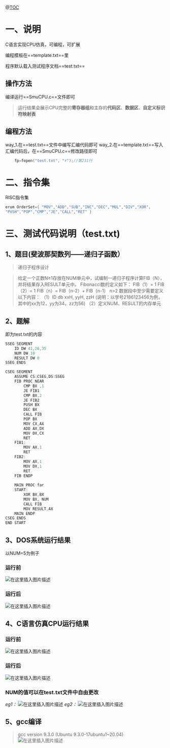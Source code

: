 ﻿@[TOC](C语言模拟RS结构CPU)

# 一、说明
C语言实现CPU仿真，可编程，可扩展

编程模板在==template.txt==里

程序默认载入测试程序文档==test.txt==
## 操作方法

编译运行==SmuCPU.c==文件即可
>运行结果会展示CPU完整的**寄存器组**和主存的**代码区**、**数据区**、**自定义标识符映射表**

## 编程方法
way_1.在==test.txt==文件中编写汇编代码即可
way_2.在==template.txt==写入汇编代码后，在==SmuCPU.c==修改路径即可

```c
	fp=fopen("test.txt", "r");//第231行
```

# 二、指令集
RISC指令集
```c
erum OrderSet={ "MOV","ADD","SUB","INC","DEC","MUL","DIV","XOR",
"PUSH","POP","CMP","JE","CALL","RET" }
```



# 三、测试代码说明（test.txt)
## 1、题目(斐波那契数列——递归子函数）
>递归子程序设计

>给定一个正数N≥1存放在NUM单元中，试编制一递归子程序计算FIB（N），并将结果存入RESULT单元中。
Fibonacci数的定义如下：
     FIB（1）= 1
     FIB（2）= 1
     FIB（n）= FIB（n-2）+ FIB（n-1）  n>2
数据段中至少需要定义以下内容：
（1）ID  db  xxH, yyH, zzH  (说明：以学号2186123456为例，其中的xx为12，yy为34，zz为56)
（2）定义NUM、RESULT的内存单元

## 2、题解
即为test.txt的内容
```c
SSEG SEGMENT
	ID DW 41,26,35
	NUM DW 10
	RESULT DW 0
SSEG ENDS

CSEG SEGMENT
	ASSUME CS:CSEG,DS:SSEG
	FIB PROC NEAR
		CMP BX ,1
		JE FIB1
		CMP BX,2
		JE FIB2
		PUSH BX
		DEC BX
		CALL FIB
		POP BX
		MOV CX,AX
		ADD AX,DX
		MOV DX,CX
		RET
	FIB1:
		MOV AX,1
		RET
	FIB2:
		MOV AX,1
		MOV DX,1
		RET
	FIB ENDP
	
	MAIN PROC far
	START:
		XOR BX,BX
		MOV BX, NUM
		CALL FIB
		MOV RESULT,AX
	MAIN ENDP
CSEG ENDS
END START
```

## 3、DOS系统运行结果
以NUM=5为例子
### 运行前
![在这里插入图片描述](https://img-blog.csdnimg.cn/20210504193859408.png?x-oss-process=image/watermark,type_ZmFuZ3poZW5naGVpdGk,shadow_10,text_aHR0cHM6Ly9ibG9nLmNzZG4ubmV0L0ZvdXJpZXJGaXNoZXI=,size_16,color_FFFFFF,t_70)
### 运行后
![在这里插入图片描述](https://img-blog.csdnimg.cn/2021050419405357.png?x-oss-process=image/watermark,type_ZmFuZ3poZW5naGVpdGk,shadow_10,text_aHR0cHM6Ly9ibG9nLmNzZG4ubmV0L0ZvdXJpZXJGaXNoZXI=,size_16,color_FFFFFF,t_70)

## 4、C语言仿真CPU运行结果
### 运行前
![在这里插入图片描述](https://img-blog.csdnimg.cn/20210504194359467.png)

### 运行后

![在这里插入图片描述](https://img-blog.csdnimg.cn/20210504194525796.png)


### NUM的值可以在test.txt文件中自由更改
*eg1：*
![在这里插入图片描述](https://img-blog.csdnimg.cn/20210504194842460.png)
*eg2：*
![在这里插入图片描述](https://img-blog.csdnimg.cn/20210504195018681.png)

## 5、gcc编译
>gcc version 9.3.0 (Ubuntu 9.3.0-17ubuntu1~20.04) 
![在这里插入图片描述](https://img-blog.csdnimg.cn/20210504203243681.png?x-oss-process=image/watermark,type_ZmFuZ3poZW5naGVpdGk,shadow_10,text_aHR0cHM6Ly9ibG9nLmNzZG4ubmV0L0ZvdXJpZXJGaXNoZXI=,size_16,color_FFFFFF,t_70)


